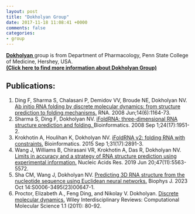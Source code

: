 ```yaml
---
layout: post
title: "Dokholyan Group"
date: 2017-11-18 11:08:41 +0000
comments: false
categories: 
- group
---
```


<!--# [Dokholyan Group]()  -->
<!--
[<i class="fa fa-envelope-square fa-fw fa-2x"></i>](mailto:wj_hust08@hust.edu.cn?cc=yxiao@hust.edu.cn)
-->
<a href="https://dokhlab.med.psu.edu/dokhlab/#/" target="_blank">**Dokholyan** </a> group is from Department of Pharmacology, Penn State College of Medicine, Hershey, USA.
<a href="https://dokhlab.med.psu.edu/dokhlab/#/ " target="_blank"><strong></br>(Click here to find more information about Dokholyan Group)</strong></a>
</br>

## Publications:
1. Ding F, Sharma S, Chalasani P, Demidov VV, Broude NE, Dokholyan NV. [Ab initio RNA folding by discrete molecular dynamics: from structure prediction to folding mechanisms.](https://pubmed.ncbi.nlm.nih.gov/18456842/) RNA. 2008 Jun;14(6):1164-73. 
2. Sharma S, Ding F, Dokholyan NV. [iFoldRNA: three-dimensional RNA structure prediction and folding. ](https://pubmed.ncbi.nlm.nih.gov/18579566/)Bioinformatics. 2008 Sep 1;24(17):1951-2.
3. Krokhotin A, Houlihan K, Dokholyan NV. [iFoldRNA v2: folding RNA with constraints.](https://pubmed.ncbi.nlm.nih.gov/25910700/) Bioinformatics. 2015 Sep 1;31(17):2891-3. 
4. Wang J, Williams B, Chirasani VR, Krokhotin A, Das R, Dokholyan NV. [Limits in accuracy and a strategy of RNA structure prediction using experimental information.](https://pubmed.ncbi.nlm.nih.gov/31106330/) Nucleic Acids Res. 2019 Jun 20;47(11):5563-5572. 
5. Sha CM, Wang J, Dokholyan NV. [Predicting 3D RNA structure from the nucleotide sequence using Euclidean neural networks.](https://pubmed.ncbi.nlm.nih.gov/37838833/) Biophys J. 2023 Oct 14:S0006-3495(23)00647-1. 
6. Proctor, Elizabeth A., Feng Ding, and Nikolay V. Dokholyan. [Discrete molecular dynamics.](https://d1wqtxts1xzle7.cloudfront.net/43810402/Discrete_molecular_dynamics20160317-20818-69zq2h-libre.pdf?1458204264=&response-content-disposition=inline%3B+filename%3DDiscrete_molecular_dynamics.pdf&Expires=1719741520&Signature=JnitS5qgNJceJUH83QSdDcmQE-k9pr~kxQ8vLAAZhPumveHcQN2rIVZjcwPlvOzei74JQFXOLRO8vvxFOi8QxY0W49w7oalkIFQduZ7wUmtvzKnJW-mYR9Ur99e-~3WANjqE9P61RF6kb284dTZYV4PO0kZ~u8M0HLprbhNBcW3P3FfpjzNIuIZcyIZ-DSz0~stN31DoDAk1EVVu9w-G6fbTiIF4PN1gN3dwqToHTF5RAkDbTbbtMkBggtL0MKuxj-elhEFN7dijhEKq6-nESS8KYbZNSNyGtQbsKm3aEoEYtSVp2Ekzyxj2-haITihton9aCB1sWMMTA~of7NWpfw__&Key-Pair-Id=APKAJLOHF5GGSLRBV4ZA) Wiley Interdisciplinary Reviews: Computational Molecular Science 1.1 (2011): 80-92.








